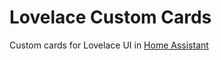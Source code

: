 # Lovelace Custom Cards
Custom cards for Lovelace UI in [Home Assistant](https://github.com/home-assistant/home-assistant)
